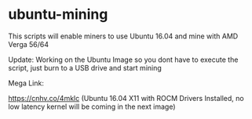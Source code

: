 # ubuntu-mining

This scripts will enable miners to use Ubuntu 16.04 and mine with AMD Verga 56/64

Update: Working on the Ubuntu Image so you dont have to execute the script, just burn to a USB drive and start mining

Mega Link:

https://cnhv.co/4mklc (Ubuntu 16.04 X11 with ROCM Drivers Installed, no low latency kernel will be coming in the next image)